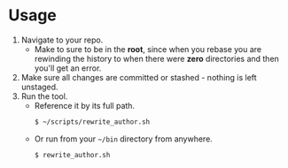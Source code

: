 # Usage

1. Navigate to your repo.
    - Make to sure to be in the **root**, since when you rebase you are rewinding the history to when there were **zero** directories and then you'll get an error.
2. Make sure all changes are committed or stashed - nothing is left unstaged.
3. Run the tool.
    - Reference it by its full path.
        ```sh
        $ ~/scripts/rewrite_author.sh
        ```
    - Or run from your `~/bin` directory from anywhere.
        ```sh
        $ rewrite_author.sh
        ```
